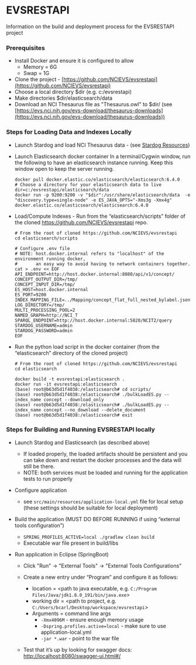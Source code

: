 # EVSRESTAPI

Information on the build and deployment process for the EVSRESTAPI project

### Prerequisites

* Install Docker and ensure it is configured to allow
    * Memory = 6G
    * Swap = 1G
* Clone the project - [https://github.com/NCIEVS/evsrestapi](https://github.com/NCIEVS/evsrestapi)
* Choose a local directory $dir (e.g. c:/evsrestapi)
* Make directories $dir/elasticsearch/data
* Download an NCI Thesaurus file as "Thesaurus.owl" to $dir/ (see [https://evs.nci.nih.gov/evs-download/thesaurus-downloads](https://evs.nci.nih.gov/evs-download/thesaurus-downloads))

### Steps for Loading Data and Indexes Locally

* Launch Stardog and load NCI Thesaurus data - (see [Stardog Resources](STARDOG.md))
* Launch Elasticsearch docker container 
In a terminal/Cygwin window, run the following to have an elasticsearch instance running. Keep this window open to keep the server running.

      docker pull docker.elastic.co/elasticsearch/elasticsearch:6.4.0
      # Choose a directory for your elasticsearch data to live
      dir=c:/evsrestapi/elasticsearch/data
      docker run -p 9200:9200 -v "$dir":/usr/share/elasticsearch/data  -e "discovery.type=single-node" -e ES_JAVA_OPTS="-Xms3g -Xmx4g"  docker.elastic.co/elasticsearch/elasticsearch:6.4.0


* Load/Compute Indexes - Run from the “elasticsearch/scripts” folder of the cloned https://github.com/NCIEVS/evsrestapi repo.

      # From the root of cloned https://github.com/NCIEVS/evsrestapi
      cd elasticsearch/scripts
      
      # Configure .env file
      # NOTE: host.docker.internal refers to "localhost" of the environment running docker, 
      #       an easy way to avoid having to network containers together.
      cat > .env << EOF
      API_ENDPOINT=http://host.docker.internal:8080/api/v1/concept/
      CONCEPT_OUTPUT_DIR=/tmp/
      CONCEPT_INPUT_DIR=/tmp/
      ES_HOST=host.docker.internal
      ES_PORT=9200
      INDEX_MAPPING_FILE=../Mapping/concept_flat_full_nested_bylabel.json
      LOG_DIRECTORY=/tmp/
      MULTI_PROCESSING_POOL=2
      NAMED_GRAPH=http://NCI_T
      SPARQL_ENDPOINT=http://host.docker.internal:5820/NCIT2/query
      STARDOG_USERNAME=admin
      STARDOG_PASSWORD=admin
      EOF

* Run the python load script in the docker container (from the “elasticsearch” directory of the cloned project)

      # From the root of cloned https://github.com/NCIEVS/evsrestapi
      cd elasticsearch
      
      docker build -t evsrestapi:elasticsearch .
      docker run -it evsrestapi:elasticsearch
      (base) root@b63d5d1f4038:/elasticsearch# cd scripts/
      (base) root@b63d5d1f4038:/elasticsearch# ./bulkLoadES.py --index_name concept --download_only
      (base) root@b63d5d1f4038:/elasticsearch# ./bulkLoadES.py --index_name concept --no_download --delete_document
      (base) root@b63d5d1f4038:/elasticsearch# exit


### Steps for Building and Running EVSRESTAPI locally

* Launch Stardog and Elasticsearch (as described above)
    * If loaded properly, the loaded artifacts should be persistent and you can take down and restart the docker processes and the data will still be there.
    * NOTE: both services must be loaded and running for the application tests to run properly
* Configure application
    * see `src/main/resources/application-local.yml` file for local setup (these settings should be suitable for local deployment)
* Build the application (MUST DO BEFORE RUNNING if using “external tools configuration”)
    * `SPRING_PROFILES_ACTIVE=local ./gradlew clean build`
    * Executable war file present in build/libs

* Run application in Eclipse (SpringBoot)
    * Click "Run" → "External Tools" → "External Tools Configurations"
    * Create a new entry under “Program” and configure it as follows:
        * location = <path to java executable, e.g. `C:/Program Files/Java/jdk1.8.0_191/bin/java.exe`>
        * working dir = <path to project, e.g. `C:/Users/bcarl/Desktop/workspace/evsrestapi`>
        * Arguments = command line args
            * `-Xmx4096M` - ensure enough memory usage
            * `-Dspring.profiles.active=local` - make sure to use application-local.yml
            * `-jar *.war` - point to the war file

    * Test that it’s up by looking for swagger docs: [http://localhost:8080/swagger-ui.html#/](http://localhost:8080/swagger-ui.html#/)

